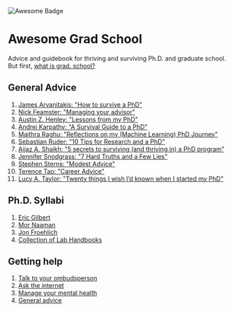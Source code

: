 <img src="https://cdn.rawgit.com/sindresorhus/awesome/d7305f38d29fed78fa85652e3a63e154dd8e8829/media/badge.svg" alt="Awesome Badge"/>

# Awesome Grad School
Advice and guidebook for thriving and surviving Ph.D. and graduate school. But first, [what is grad. school?](https://matt.might.net/articles/phd-school-in-pictures/)

## General Advice

1. [James Arvanitakis: "How to survive a PhD"](https://www.jamesarvanitakis.net/how-to-survive-a-phd-22-tips-from-the-dean-of-graduate-studies/)
2. [Nick Feamster: "Managing your advisor"](https://medium.com/great-research/managing-your-advisor-bb9060f4f8ce)
3. [Austin Z. Henley: "Lessons from my PhD"](https://web.eecs.utk.edu/~azh/blog/lessonsfrommyphd.html)
4. [Andrej Karpathy: "A Survival Guide to a PhD"](http://karpathy.github.io/2016/09/07/phd/)
5. [Maithra Raghu: "Reflections on my (Machine Learning) PhD Journey"](https://maithraraghu.com/blog/2020/Reflections_on_my_Machine_Learning_PhD_Journey/)
6. [Sebastian Ruder: "10 Tips for Research and a PhD"](https://ruder.io/10-tips-for-research-and-a-phd/)
7. [Aijaz A. Shaikh: "5 secrets to surviving (and thriving in) a PhD program"](https://www.elsevier.com/connect/5-secrets-to-surviving-and-progressing-in-a-phd-program)
8. [Jennifer Snodgrass: "7 Hard Truths and a Few Lies"](https://www.insidehighered.com/advice/2021/11/18/truths-about-academic-career-people-often-dont-share-opinion)
9. [Stephen Sterns: "Modest Advice"](https://stearnslab.yale.edu/modest-advice)
10. [Terence Tao: "Career Advice"](https://terrytao.wordpress.com/career-advice/)
11. [Lucy A. Taylor: "Twenty things I wish I’d known when I started my PhD"](https://www.nature.com/articles/d41586-018-07332-x)

## Ph.D. Syllabi

1. [Eric Gilbert](https://docs.google.com/document/d/11D3kHElzS2HQxTwPqcaTnU5HCJ8WGE5brTXI4KLf4dM)
2. [Mor Naaman](https://s.tech.cornell.edu/phd-syllabus/)
3. [Jon Froehlich](https://docs.google.com/document/d/1YiiDsfpiolpXjUTj8xWrQwQQUzqrfqT9bocOpaYDrtI/edit)
4. [Collection of Lab Handbooks](https://github.com/samuelmehr/labhandbooks)

## Getting help

1. [Talk to your ombudsperson](https://ombuds.oregonstate.edu/what-ombuds)
2. [Ask the internet](https://academia.stackexchange.com/)
3. [Manage your mental health](https://www.phdstudies.com/article/managing-your-mental-health-as-a-phd-student/)
4. [General advice](https://inomics.com/advice/10-biggest-struggles-of-phd-students-610514)
